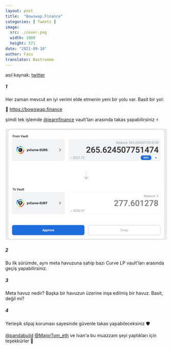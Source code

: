 ```yaml
---
layout: post
title:  "Bowswap.Finance"
categories: [ Tweets ]
image:
  src: ./cover.png
  width: 1000
  height: 571
date: "2021-09-10"
author: Facu
translator: Dastronom
---
```


asıl kaynak: [twitter](https://twitter.com/fameal/status/1424857239505018880)

##### 1

Her zaman mevcut en iyi verimi elde etmenin yeni bir yolu var. Basit bir yol:

🏹 https://bowswap.finance

şimdi tek işlemde [@iearnfinance](https://twitter.com/iearnfinance) vault'ları arasında takas yapabilirsiniz ⚡️

![](image1.jpg?w=1280&h=881)

##### 2

Bu ilk sürümde, aynı meta havuzuna sahip bazı Curve LP vault'ları arasında geçiş yapabilirsiniz.

##### 3

Meta havuz nedir? Başka bir havuzun üzerine inşa edilmiş bir havuz. Basit, değil mi?

##### 4

Yerleşik slipaj koruması sayesinde güvenle takas yapabileceksiniz 🛡️

[@pandabuild](https://twitter.com/pandabuild) [@MajorTom_eth](https://twitter.com/MajorTom_eth) ve Ivan'a bu muazzam şeyi yaptıkları için teşekkürler 🚀